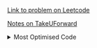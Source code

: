 [Link to problem on Leetcode](https://leetcode.com/problems/climbing-stairs/)

[Notes on TakeUForward](https://takeuforward.org/data-structure/dynamic-programming-climbing-stairs/)

<details><summary>Most Optimised Code</summary>

![](https://github.com/archishmanghos/code-images/blob/master/DP-Striver/Lec-2.png)

</details>